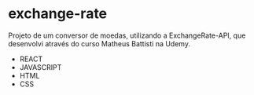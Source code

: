 # exchange-rate

Projeto de um conversor de moedas, utilizando a ExchangeRate-API, que desenvolvi através do curso Matheus Battisti na Udemy.

- REACT
- JAVASCRIPT
- HTML
- CSS

